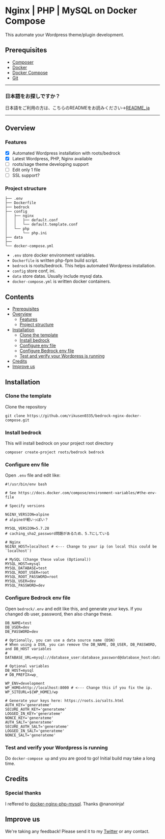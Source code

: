 # Nginx | PHP | MySQL on Docker Compose <!-- omit in toc --> 
This automate your Wordpress theme/plugin development.

## Prerequisites
- [Composer](https://getcomposer.org/)
- [Docker](https://www.docker.com/)
- [Docker Compose](https://docs.docker.com/compose/)
- [Git](https://git-scm.com/)

---

### 日本語をお探しですか？ <!-- omit in toc --> 
日本語をご利用の方は、こちらのREADMEをお読みください->[README_ja](README_ja.md)

---

## Overview
### Features
- [x] Automated Wordpress installation with roots/bedrock
- [x] Latest Wordpress, PHP, Nginx available 
- [ ] roots/sage theme developing support
- [ ] Edit only 1 file
- [ ] SSL support?

### Project structure
```
├── .env
├── Dockerfile
├── bedrock
├── config
│   ├── nginx
│   │   ├── default.conf
│   │   └── default.template.conf
│   └── php
│       └── php.ini
├── data
├──
└── docker-compose.yml
```

- `.env` store docker environment variables.
- `Dockerfile` is written php-fpm build script.
- `bedrock` is roots/bedrock. This helps automated Wordpress installation.
- `config` store conf, ini.
- `data` store datas. Usually include mysql data.
- `docker-compose.yml` is written docker containers.

## Contents <!-- omit in toc --> 
- [Prerequisites](#prerequisites)
- [Overview](#overview)
  - [Features](#features)
  - [Project structure](#project-structure)
- [Installation](#installation)
  - [Clone the template](#clone-the-template)
  - [Install bedrock](#install-bedrock)
  - [Configure env file](#configure-env-file)
  - [Configure Bedrock env file](#configure-bedrock-env-file)
  - [Test and verify your Wordpress is running](#test-and-verify-your-wordpress-is-running)
- [Credits](#credits)
- [Improve us](#improve-us)

## Installation
### Clone the template

Clone the repository
```
git clone https://github.com/rikusen0335/bedrock-nginx-docker-compose.git
```


### Install bedrock

This will install bedrock on your project root directory
```
composer create-project roots/bedrock bedrock
```


### Configure env file

Open `.env` file and edit like:
```bash:.env
#!/usr/bin/env bash

# See https://docs.docker.com/compose/environment-variables/#the-env-file

# Specify versions

NGINX_VERSION=alpine
# alpineが軽いっぽい？

MYSQL_VERSION=5.7.28
# caching_sha2_password問題があるため、5.7にしている

# Nginx
NGINX_HOST=localhost # <--- Change to your ip (on local this could be `localhost`)

# MySQL (Change these value (Optional))
MYSQL_HOST=mysql
MYSQL_DATABASE=test
MYSQL_ROOT_USER=root
MYSQL_ROOT_PASSWORD=root
MYSQL_USER=dev
MYSQL_PASSWORD=dev
```

### Configure Bedrock env file

Open `bedrock/.env` and edit like this, and generate your keys.
If you changed db user, password, then also change these.
```bash:bedrock/.env
DB_NAME=test
DB_USER=dev
DB_PASSWORD=dev

# Optionally, you can use a data source name (DSN)
# When using a DSN, you can remove the DB_NAME, DB_USER, DB_PASSWORD, and DB_HOST variables
# DATABASE_URL=mysql://database_user:database_password@database_host:database_port/database_name

# Optional variables
DB_HOST=mysql
# DB_PREFIX=wp_

WP_ENV=development
WP_HOME=http://localhost:8000 # <--- Change this if you fix the ip.
WP_SITEURL=${WP_HOME}/wp

# Generate your keys here: https://roots.io/salts.html
AUTH_KEY='generateme'
SECURE_AUTH_KEY='generateme'
LOGGED_IN_KEY='generateme'
NONCE_KEY='generateme'
AUTH_SALT='generateme'
SECURE_AUTH_SALT='generateme'
LOGGED_IN_SALT='generateme'
NONCE_SALT='generateme'
```

### Test and verify your Wordpress is running

Do `docker-compose up` and you are good to go!
Initial build may take a long time.

## Credits
### Special thanks <!-- omit in toc --> 
I reffered to [docker-nginx-php-mysql](https://github.com/nanoninja/docker-nginx-php-mysql).
Thanks @nanoninja!

## Improve us
We're taking any feedback! Please send it to my [Twitter](https://twitter.com/RikuS3n) or any contact.